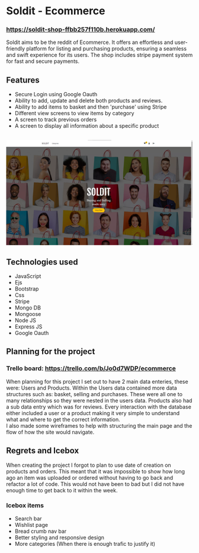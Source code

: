 # Soldit - Ecommerce

### https://soldit-shop-ffbb257f110b.herokuapp.com/
Soldit aims to be the reddit of Ecommerce. It offers an effortless and user-friendly platform for listing and purchasing products, ensuring a seamless and swift experience for its users. The shop includes stripe payment system for fast and secure payments. 

## Features

- Secure Login using Google Oauth
- Ability to add, update and delete both products and reviews.
- Ability to add items to basket and then 'purchase' using Stripe
- Different view screens to view items by category
- A screen to track previous orders
- A screen to display all information about a specific product

## 
![Alt text](image.png)

## Technologies used

- JavaScript
- Ejs
- Bootstrap
- Css
- Stripe
- Mongo DB
- Mongoose
- Node JS
- Express JS
- Google Oauth


## Planning for the project 

### Trello board: https://trello.com/b/Jo0d7WDP/ecommerce

When planning for this project I set out to have 2 main data enteries, these were: Users and Products.
Within the Users data contained more data structures such as: basket, selling and purchases. These were all one to many relationships so they were nested in the users data. Products also had a sub data entry which was for reviews. Every interaction with the database either included a user or a product making it very simple to understand what and where to get the correct information.\
I also made some wireframes to help with structuring the main page and the flow of how the site would navigate.

## Regrets and Icebox

When creating the project I forgot to plan to use date of creation on products and orders. This meant that it was impossible to show how long ago an item was uploaded or ordered without having to go back and refactor a lot of code. This would not have been to bad but I did not have enough time to get back to it within the week. 

### Icebox items 
- Search bar
- Wishlist page
- Bread crumb nav bar
- Better styling and responsive design
- More categories (When there is enough trafic to justify it)
